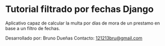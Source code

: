 # Tutorial filtrado por fechas Django
Aplicativo capaz de calcular la multa por días de mora de un prestamo en base a un filtro de fechas.

Desarrollado por: Bruno Dueñas
Contacto: 121213bru@gmail.com
